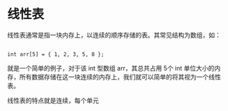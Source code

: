 线性表
===================

线性表通常是指一块内存上，以连续的顺序存储的表。其常见结构为数组，如：

<code>
int arr[5] = { 1, 2, 3, 5, 8 };
</code>

就是一个简单的例子，对于该 int 型数组 arr，其总共占用 5个 int 单位大小的内存，所有数据存储在这一块连续的内存上，我们就可以简单的将其视为一个线性表。

线性表的特点就是连续，每个单元